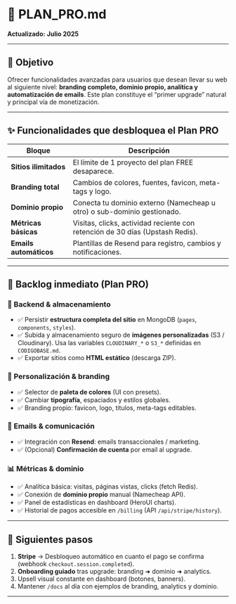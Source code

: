 # 💎 PLAN_PRO.md

**Actualizado:** **Julio 2025**

---

## 🎯 Objetivo

Ofrecer funcionalidades avanzadas para usuarios que desean llevar su web al siguiente nivel: **branding completo, dominio propio, analítica y automatización de emails**. Este plan constituye el “primer upgrade” natural y principal vía de monetización.

---

## ✨ Funcionalidades que desbloquea el **Plan PRO**

| Bloque                 | Descripción                                                                   |
| ---------------------- | ----------------------------------------------------------------------------- |
| **Sitios ilimitados**  | El límite de 1 proyecto del plan FREE desaparece.                             |
| **Branding total**     | Cambios de colores, fuentes, favicon, meta-tags y logo.                       |
| **Dominio propio**     | Conecta tu dominio externo (Namecheap u otro) o sub-dominio gestionado.       |
| **Métricas básicas**   | Visitas, clicks, actividad reciente con retención de 30 días (Upstash Redis). |
| **Emails automáticos** | Plantillas de Resend para registro, cambios y notificaciones.                 |

---

## 🚧 Backlog inmediato (Plan PRO)

### 💾 Backend & almacenamiento

- ✅ Persistir **estructura completa del sitio** en MongoDB (`pages`, `components`, `styles`).
- ✅ Subida y almacenamiento seguro de **imágenes personalizadas** (S3 / Cloudinary). Usa las variables `CLOUDINARY_*` o `S3_*` definidas en `CODIGOBASE.md`.
- ✅ Exportar sitios como **HTML estático** (descarga ZIP).

### 🎨 Personalización & branding

- ✅ Selector de **paleta de colores** (UI con presets).
- ✅ Cambiar **tipografía**, espaciados y estilos globales.
- ✅ Branding propio: favicon, logo, títulos, meta-tags editables.

### 📧 Emails & comunicación

- ✅ Integración con **Resend**: emails transaccionales / marketing.
- ✅ (Opcional) **Confirmación de cuenta** por email al upgrade.

### 📊 Métricas & dominio

- ✅ Analítica básica: visitas, páginas vistas, clicks (fetch Redis).
- ✅ Conexión de **dominio propio** manual (Namecheap API).
- ✅ Panel de estadísticas en dashboard (HeroUI charts).
- ✅ Historial de pagos accesible en `/billing` (API `/api/stripe/history`).

---

## 🚀 Siguientes pasos

1. **Stripe** → Desbloqueo automático en cuanto el pago se confirma (webhook `checkout.session.completed`).
2. **Onboarding guiado** tras upgrade: branding ➜ dominio ➜ analytics.
3. Upsell visual constante en dashboard (botones, banners).
4. Mantener `/docs` al día con ejemplos de branding, analytics y dominio.

---
